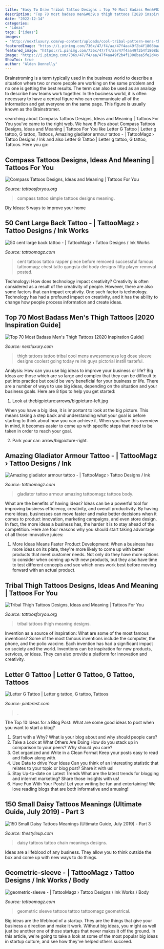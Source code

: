 ```yaml
---
title: "Easy To Draw Tribal Tattoo Designs : Top 70 Most Badass Men&#039;s Thigh Tattoos [2020 Inspiration Guide]"
description: "Top 70 most badass men&#039;s thigh tattoos [2020 inspiration guide]"
date: "2022-12-14"
categories:
- "ideas"
tags: ["ideas"]
images:
- "http://nextluxury.com/wp-content/uploads/cool-tribal-pattern-mens-thigh-sleeve-tattoo.jpg"
featuredImage: "https://i.pinimg.com/736x/47/f4/aa/47f4aa49f2b4f1808baa5fe2d4cc4cde.jpg"
featured_image: "https://i.pinimg.com/736x/47/f4/aa/47f4aa49f2b4f1808baa5fe2d4cc4cde.jpg"
image: "https://i.pinimg.com/736x/47/f4/aa/47f4aa49f2b4f1808baa5fe2d4cc4cde.jpg"
ShowToc: true
author: "Alden Donnelly"
---
```



Brainstroming is a term typically used in the business world to describe a situation where two or more people are working on the same problem and no one is getting the best results. The term can also be used as an analogy to describe how teams work together. In the business world, it is often necessary to have a central figure who can communicate all of the information and get everyone on the same page. This figure is usually known as the Brainstromer.

	

		
searching about Compass Tattoos Designs, Ideas and Meaning | Tattoos For You you've came to the right web. We have 8 Pics about Compass Tattoos Designs, Ideas and Meaning | Tattoos For You like Letter G Tattoo | Letter g tattoo, G tattoo, Tattoos, Amazing gladiator armour tattoo - | TattooMagz › Tattoo Designs / Ink and also Letter G Tattoo | Letter g tattoo, G tattoo, Tattoos. Here you go:
		
    
## Compass Tattoos Designs, Ideas And Meaning | Tattoos For You

<img loading=lazy src="http://www.tattoosforyou.org/wp-content/uploads/2013/09/Simple-Compass-Tattoo-764x1024.jpg" onerror="this.onerror=null;this.src='https://tse4.mm.bing.net/th?id=OIP.e1qD8c4RW0wvPnQ3MGh-cAHaJ7&amp;pid=15.1';" alt="Compass Tattoos Designs, Ideas and Meaning | Tattoos For You">

_Source: tattoosforyou.org_

>compass tattoo simple tattoos designs meaning. 

	

Diy Ideas: 5 ways to improve your home

    
## 50 Cent Large Back Tattoo - | TattooMagz › Tattoo Designs / Ink Works

<img loading=lazy src="https://tattoomagz.com/wp-content/uploads/Tattoos/tattoo/50-cent-large-back-tattoo.jpg" onerror="this.onerror=null;this.src='https://tse3.mm.bing.net/th?id=OIP.0OOAQKTaTMSVwwx41XL--QHaKB&amp;pid=15.1';" alt="50 cent large back tattoo - | TattooMagz › Tattoo Designs / Ink Works">

_Source: tattoomagz.com_

>cent tattoos tattoo rapper piece before removed successful famous tattoomagz chest tatto gangsta did body designs fifty player removal posted. 

	

Technology: How does technology impact creativity?
Creativity is often considered as a result of the creativity of people. However, there are also some factors that can impact creativity. One such factor is technology. Technology has had a profound impact on creativity, and it has the ability to change how people process information and create ideas.

    
## Top 70 Most Badass Men&#039;s Thigh Tattoos [2020 Inspiration Guide]

<img loading=lazy src="http://nextluxury.com/wp-content/uploads/cool-tribal-pattern-mens-thigh-sleeve-tattoo.jpg" onerror="this.onerror=null;this.src='https://tse4.mm.bing.net/th?id=OIP.q5qpcFZdNVioSRKX8X8vkAHaJ4&amp;pid=15.1';" alt="Top 70 Most Badass Men&#039;s Thigh Tattoos [2020 Inspiration Guide]">

_Source: nextluxury.com_

>thigh tattoos tattoo tribal cool mens awesomeness leg dose sleeve designs coolest going today re ink guys pictorial instill tasteful. 

	

Analysis: How can you use big ideas to improve your business or life?
Big ideas are those which are so large and complex that they can be difficult to put into practice but could be very beneficial for your business or life. There are a number of ways to use big ideas, depending on the situation and your business goals. Here are 8 tips to help you get started:
1. Look at thebigpicture:arrows/bigpicture-left.jpg

When you have a big idea, it is important to look at the big picture. This means taking a step back and understanding what your goal is before starting to think about how you can achieve it. When you have this overview in mind, it becomes easier to come up with specific steps that need to be taken in order to reach your goal.

2. Park your car: arrow/bigpicture-right.

    
## Amazing Gladiator Armour Tattoo - | TattooMagz › Tattoo Designs / Ink

<img loading=lazy src="https://tattoomagz.com/wp-content/uploads/Amazing-gladiator-armour-tattoo.jpg" onerror="this.onerror=null;this.src='https://tse2.mm.bing.net/th?id=OIP.CTQIvvP7L27kqJf_VdRiRAHaGu&amp;pid=15.1';" alt="Amazing gladiator armour tattoo - | TattooMagz › Tattoo Designs / Ink">

_Source: tattoomagz.com_

>gladiator tattoo armour amazing tattoomagz tattoos body. 

	

What are the benefits of having ideas?
Ideas can be a powerful tool for improving business efficiency, creativity, and overall productivity. By having more ideas, businesses can move faster and make better decisions when it comes to product innovation, marketing campaigns, and even store design. In fact, the more ideas a business has, the harder it is to stay ahead of the competition. Here are four reasons why you should start taking advantage of all those innovative juices:
1. More Ideas Means Faster Product Development: When a business has more ideas on its plate, they're more likely to come up with better products that meet customer needs. Not only do they have more options to consider when coming up with new products, but they also have time to test different concepts and see which ones work best before moving forward with an actual product.

    
## Tribal Thigh Tattoos Designs, Ideas And Meaning | Tattoos For You

<img loading=lazy src="https://www.tattoosforyou.org/wp-content/uploads/2017/11/Tribal-Thigh-Tattoos-for-Women.jpg" onerror="this.onerror=null;this.src='https://tse4.mm.bing.net/th?id=OIP._P5DlXadGObudHYzRsRhQAHaJ4&amp;pid=15.1';" alt="Tribal Thigh Tattoos Designs, Ideas and Meaning | Tattoos For You">

_Source: tattoosforyou.org_

>tribal tattoos thigh meaning designs. 

	

Invention as a source of inspiration: What are some of the most famous inventions?
Some of the most famous inventions include the computer, the phone, and the polio vaccine. Each invention has had a significant impact on society and the world. Inventions can be inspiration for new products, services, or ideas. They can also provide a platform for innovation and creativity.

    
## Letter G Tattoo | Letter G Tattoo, G Tattoo, Tattoos

<img loading=lazy src="https://i.pinimg.com/736x/47/f4/aa/47f4aa49f2b4f1808baa5fe2d4cc4cde.jpg" onerror="this.onerror=null;this.src='https://tse4.mm.bing.net/th?id=OIP.H3iP5Uou_-V-uibsB06RPwAAAA&amp;pid=15.1';" alt="Letter G Tattoo | Letter g tattoo, G tattoo, Tattoos">

_Source: pinterest.com_

>. 

	

The Top 10 Ideas for a Blog Post: What are some good ideas to post when you want to start a blog?
1. Start with a Why?
What is your blog about and why should people care? 
2. Take a Look at What Others Are Doing
How do you stack up in comparison to your peers? Why should you care? 
3. Get organized and Write in a Clean Format
Keep your posts easy to read and follow along with. 
4. Use Data to drive Your Ideas
Can you think of an interesting statistic that relates to your topic or blog post? Share it with us! 
5. Stay Up-to-date on Latest Trends
What are the latest trends for blogging and internet marketing? Share those insights with us! 
6. Have Fun With Your Posts!
Let your writing be fun and entertaining! We love reading blogs that are both informative and amusing!

    
## 150 Small Daisy Tattoos Meanings (Ultimate Guide, July 2019) - Part 3

<img loading=lazy src="https://thestyleup.com/wp-content/uploads/2015/03/daisy-chain-600x801.jpg" onerror="this.onerror=null;this.src='https://tse1.mm.bing.net/th?id=OIP.se3vbgxpXsJOqkgoTCvJpgHaJ4&amp;pid=15.1';" alt="150 Small Daisy Tattoos Meanings (Ultimate Guide, July 2019) - Part 3">

_Source: thestyleup.com_

>daisy tattoos tattoo chain meanings designs. 

	

Ideas are a lifeblood of any business. They allow you to think outside the box and come up with new ways to do things.

    
## Geometric-sleeve - | TattooMagz › Tattoo Designs / Ink Works / Body

<img loading=lazy src="https://tattoomagz.com/wp-content/uploads/2014/05/geometric-sleeve.jpg" onerror="this.onerror=null;this.src='https://tse3.mm.bing.net/th?id=OIP.7is0Vm4wcmBCnfVxZLsLyQHaJ4&amp;pid=15.1';" alt="geometric-sleeve - | TattooMagz › Tattoo Designs / Ink Works / Body">

_Source: tattoomagz.com_

>geometric sleeve tattoos tattoo tattoomagz geometrical. 

	

Big ideas are the lifeblood of a startup. They are the things that give your business a direction and make it work. Without big ideas, you might as well just be another one of those startups that never makes it off the ground. In this article, we're going to take a look at some of the most popular big ideas in startup culture, and see how they've helped others succeed.

